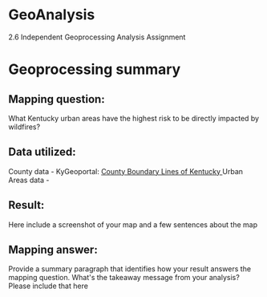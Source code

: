 # GeoAnalysis
2.6 Independent Geoprocessing Analysis Assignment

# Geoprocessing summary


## Mapping question:
What Kentucky urban areas have the highest risk to be directly impacted by wildfires?


## Data utilized:
County data - KyGeoportal: [County Boundary Lines of Kentucky ](https://kygeoportal.ky.gov/geoportal/catalog/main/home.page)
Urban Areas data - 

## Result: 
Here include a screenshot of your map and a few sentences about the map



## Mapping answer:
Provide a summary paragraph that identifies how your result answers the mapping question. What's the takeaway message from your analysis? Please include that here
